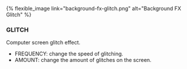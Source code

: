 ---
---
{% flexible_image link="background-fx-glitch.png" alt="Background FX Glitch" %}

### GLITCH
Computer screen glitch effect.

* FREQUENCY: change the speed of glitching.
* AMOUNT: change the amount of glitches on the screen.
